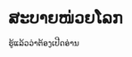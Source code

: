 <!DOCTYPE html>
<html>
  <head><meta property="fb:pages" content="103059014651852" /></head>
<body>
<h1>ສະບາຍໜ່ວຍໂລກ</h1>
<p>ຮູ້ແລ້ວວ່າຕ້ອງເປີດອ່ານ</p>
</body>
</html>
